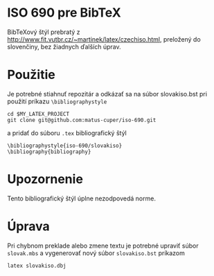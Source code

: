 # **ISO 690 pre BibTeX**
BibTeXový štýl prebratý z http://www.fit.vutbr.cz/~martinek/latex/czechiso.html, preložený do  slovenčiny, bez žiadnych ďalších úprav.

# Použitie
Je potrebné stiahnuť repozitár a odkázať sa na súbor slovakiso.bst pri použití príkazu `\bibliographystyle`
```
cd $MY_LATEX_PROJECT
git clone git@github.com:matus-cuper/iso-690.git
```
a pridať do súboru `.tex` bibliografický štýl
```
\bibliographystyle{iso-690/slovakiso}
\bibliography{bibliography}
```

# Upozornenie
Tento bibliografický štýl úplne nezodpovedá norme.

# Úprava
Pri chybnom preklade alebo zmene textu je potrebné upraviť súbor `slovak.mbs` a vygenerovať nový súbor `slovakiso.bst` príkazom
```
latex slovakiso.dbj
```
